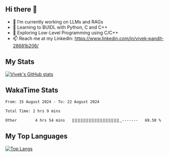 ## Hi there 👋

- 🔭 I’m currently working on LLMs and RAGs
- 🌱 Learning to BUIDL with Python, C and C++ 
- 🤔 Exploring Low-Level Programming using C/C++  
- 📫 Reach me at my LinkedIn: https://www.linkedin.com/in/vivek-pandit-28681b206/

## My Stats
[![Vivek's GitHub stats](https://github-readme-stats.vercel.app/api?username=ipanditi&show_icons=true&theme=dark)](https://ipanditi.github.io/)

## WakaTime Stats
<!--START_SECTION:waka-->

```txt
From: 15 August 2024 - To: 22 August 2024

Total Time: 2 hrs 9 mins

Other        4 hrs 54 mins   ⣿⣿⣿⣿⣿⣿⣿⣿⣿⣿⣿⣿⣿⣿⣿⣿⣿⣀-------   69.50 %
```

<!--END_SECTION:waka-->

## My Top Languages
[![Top Langs](https://github-readme-stats.vercel.app/api/top-langs/?username=ipanditi&layout=compact&exclude_repo=git1,awesome-computer-vision,atlasreader,Stock-price-prediction-using-GAN,optimizers.numpy,bootstrap,Genetic-Algorithm-For-Training-Neural-Networks,awesome-computer-vision,Free-Courses-available-on-the-internet,ETHIndia,ipanditi.github.io,plots,AML,ML,Medical_Image_Processing,Facial-Expression-Detection,Clinical-Predictions,Data-Preprocessing,Complete-Python-3-Bootcamp,First-Language-Model,pandit_gpt,toon3-huddle01&hide=ruby)](https://ipanditi.github.io/)

